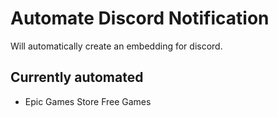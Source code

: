 # Automate Discord Notification

Will automatically create an embedding for discord.

## Currently automated

- Epic Games Store Free Games
